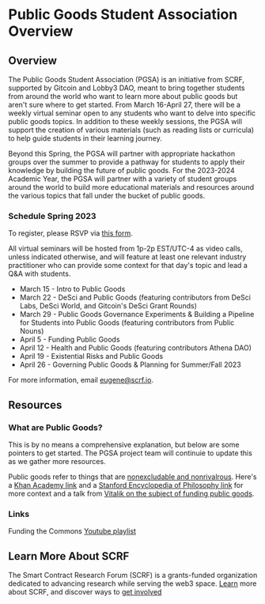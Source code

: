 # Public Goods Student Association Overview

## Overview

The Public Goods Student Association (PGSA) is an initiative from SCRF, supported by Gitcoin and Lobby3 DAO, meant to bring together students from around the world who want to learn more about public goods but aren't sure where to get started. From March 16-April 27, there will be a weekly virtual seminar open to any students who want to delve into specific public goods topics. In addition to these weekly sessions, the PGSA will support the creation of various materials (such as reading lists or curricula) to help guide students in their learning journey. 

Beyond this Spring, the PGSA will partner with appropriate hackathon groups over the summer to provide a pathway for students to apply their knowledge by building the future of public goods. For the 2023-2024 Academic Year, the PGSA will partner with a variety of student groups around the world to build more educational materials and resources around the various topics that fall under the bucket of public goods. 

### **Schedule Spring 2023** 
To register, please RSVP via [this form](https://docs.google.com/forms/d/e/1FAIpQLScqomCAuwxiFtAmzqi2Ur1eAIwy5tfwQuJuBKAZ9d6C6W2nGw/viewform?usp=sf_link). 

All virtual seminars will be hosted from 1p-2p EST/UTC-4 as video calls, unless indicated otherwise, and will feature at least one relevant industry practitioner who can provide some context for that day's topic and lead a Q&A with students. 

- March 15 - Intro to Public Goods
- March 22 - DeSci and Public Goods (featuring contributors from DeSci Labs, DeSci World, and Gitcoin's DeSci Grant Rounds) 
- March 29 - Public Goods Governance Experiments & Building a Pipeline for Students into Public Goods (featuring contributors from Public Nouns)
- April 5 - Funding Public Goods 
- April 12 - Health and Public Goods (featuring contributors Athena DAO)
- April 19 - Existential Risks and Public Goods
- April 26 - Governing Public Goods & Planning for Summer/Fall 2023

For more information, email eugene@scrf.io.

## Resources

### What are Public Goods?

This is by no means a comprehensive explanation, but below are some pointers to get started. The PGSA project team will continuie to update this as we gather more resources. 

Public goods refer to things that are [nonexcludable and nonrivalrous](https://www.lawinsider.com/dictionary/nonexcludable). Here's a [Khan Academy link](https://www.khanacademy.org/economics-finance-domain/microeconomics/market-failure-and-the-role-of-government/externalities-topic/a/public-goods-cnx) and a [Stanford Encyclopedia of Philosophy link](https://plato.stanford.edu/entries/public-goods/) for more context and a talk from [Vitalik on the subject of funding public goods](https://protocol.ai/blog/transcription-vitalik-buterin-funding-the-commons/).

### Links

Funding the Commons [Youtube playlist](https://www.youtube.com/playlist?list=PLhuBigpl7lqtMdPkejuo3mHdLFX53ftXJ)

## Learn More About SCRF

The Smart Contract Research Forum (SCRF) is a grants-funded organization dedicated to advancing research while serving the web3 space. [Learn](https://github.com/smartcontractresearchforum/docs) more about SCRF, and discover ways to [get involved](https://github.com/smartcontractresearchforum/docs/blob/main/en/content_connecting_with_scrf.md)
